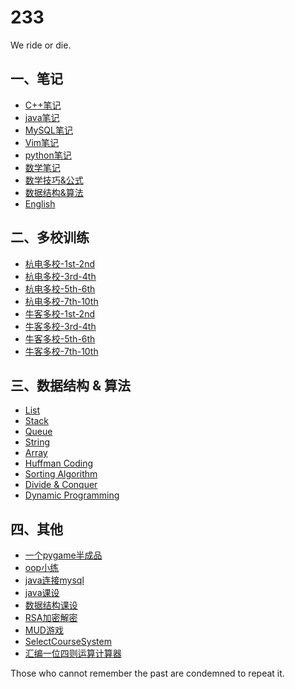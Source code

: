 233
======

We ride or die.
## 一、笔记
* [C++笔记](/笔记/C++笔记.md)
* [java笔记](/笔记/java笔记.md)
* [MySQL笔记](/笔记/MySQL笔记.md)
* [Vim笔记](/笔记/Vim笔记.md)
* [python笔记](/笔记/python笔记.md)
* [数学笔记](/笔记/数学笔记.md)
* [数学技巧&公式](/笔记/数学技巧&公式.md)
* [数据结构&算法](/笔记/数据结构&算法.md)
* [English](/笔记/English.md)

## 二、多校训练
* [杭电多校-1st-2nd](/多校训练/2018%20Multi-University%20Contest%201-2/Multi-University%201st-2nd.md)
* [杭电多校-3rd-4th](/多校训练/2018%20Multi-University%20Contest%203-4/Multi-University%203rd-4th.md)
* [杭电多校-5th-6th](/多校训练/2018%20Multi-University%20Contest%205-6/Multi-University%205th-6th.md)
* [杭电多校-7th-10th](/多校训练/2018%20Multi-University%20Contest%207-10/Multi-University%207th-10th.md)
* [牛客多校-1st-2nd](/多校训练/2018%20Nowcoder%20Contest%201-2/Nowcoder%201st-2nd.md)
* [牛客多校-3rd-4th](/多校训练/2018%20Nowcoder%20Contest%203-4/Nowcoder%203rd-4th.md)
* [牛客多校-5th-6th](/多校训练/2018%20Nowcoder%20Contest%205-6/Nowcoder%205th-6th.md)
* [牛客多校-7th-10th](/多校训练/2018%20Nowcoder%20Contest%207-10/Nowcoder%207th-10th.md)

## 三、数据结构 & 算法
* [List](/Data%20Structure/List.h)
* [Stack](/Data%20Structure/Stack.h)
* [Queue](/Data%20Structure/Queue.h)
* [String](/Data%20Structure/String.h)
* [Array](/Data%20Structure/Array.h)
* [Huffman Coding](/Data%20Structure/HuffmanCoding.cpp)
* [Sorting Algorithm](/Data%20Structure/Sort)
* [Divide & Conquer](/Algorithm/DivideAndConquer.cpp)
* [Dynamic Programming](/Algorithm/DynamicProgramming.cpp)

## 四、其他
* [一个pygame半成品](/其他/一个pygame半成品)
* [oop小练](/其他/oop小练.md)
* [java连接mysql](/其他/java连接mysql)
* [java课设](/其他/java课设)
* [数据结构课设](/其他/数据结构课设)
* [RSA加密解密](/其他/RSA加密解密)
* [MUD游戏](/其他/MUD游戏)
* [SelectCourseSystem](/其他/SelectCourseSystem)
* [汇编一位四则运算计算器](/其他/calculator.asm)

Those who cannot remember the past are condemned to repeat it.